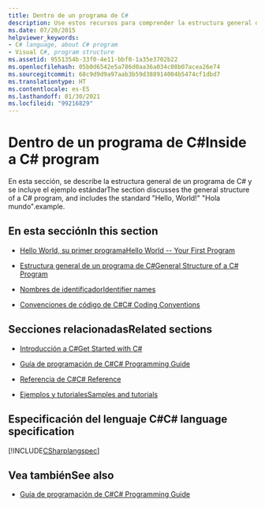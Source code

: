 ```yaml
---
title: Dentro de un programa de C#
description: Use estos recursos para comprender la estructura general de un programa en C#, incluido el ejemplo estándar "Hola mundo".
ms.date: 07/20/2015
helpviewer_keywords:
- C# language, about C# program
- Visual C#, program structure
ms.assetid: 9551354b-33f0-4e11-bbf0-1a35e3702b22
ms.openlocfilehash: 05b0d6542e5a786d0aa36a034c08b07acea26e74
ms.sourcegitcommit: 68c9d9d9a97aab3b59d388914004b5474cf1dbd7
ms.translationtype: HT
ms.contentlocale: es-ES
ms.lasthandoff: 01/30/2021
ms.locfileid: "99216829"
---
```

# <a name="inside-a-c-program"></a><span data-ttu-id="1e6b5-103">Dentro de un programa de C#</span><span class="sxs-lookup"><span data-stu-id="1e6b5-103">Inside a C# program</span></span>

<span data-ttu-id="1e6b5-104">En esta sección, se describe la estructura general de un programa de C# y se incluye el ejemplo estándar</span><span class="sxs-lookup"><span data-stu-id="1e6b5-104">The section discusses the general structure of a C# program, and includes the standard "Hello, World!"</span></span> <span data-ttu-id="1e6b5-105">"Hola mundo".</span><span class="sxs-lookup"><span data-stu-id="1e6b5-105">example.</span></span>

## <a name="in-this-section"></a><span data-ttu-id="1e6b5-106">En esta sección</span><span class="sxs-lookup"><span data-stu-id="1e6b5-106">In this section</span></span>

- [<span data-ttu-id="1e6b5-107">Hello World, su primer programa</span><span class="sxs-lookup"><span data-stu-id="1e6b5-107">Hello World -- Your First Program</span></span>](hello-world-your-first-program.md)

- [<span data-ttu-id="1e6b5-108">Estructura general de un programa de C#</span><span class="sxs-lookup"><span data-stu-id="1e6b5-108">General Structure of a C# Program</span></span>](general-structure-of-a-csharp-program.md)

- [<span data-ttu-id="1e6b5-109">Nombres de identificador</span><span class="sxs-lookup"><span data-stu-id="1e6b5-109">Identifier names</span></span>](identifier-names.md)

- [<span data-ttu-id="1e6b5-110">Convenciones de código de C#</span><span class="sxs-lookup"><span data-stu-id="1e6b5-110">C# Coding Conventions</span></span>](coding-conventions.md)

## <a name="related-sections"></a><span data-ttu-id="1e6b5-111">Secciones relacionadas</span><span class="sxs-lookup"><span data-stu-id="1e6b5-111">Related sections</span></span>

- [<span data-ttu-id="1e6b5-112">Introducción a C#</span><span class="sxs-lookup"><span data-stu-id="1e6b5-112">Get Started with C#</span></span>](../../tour-of-csharp/index.md)

- [<span data-ttu-id="1e6b5-113">Guía de programación de C#</span><span class="sxs-lookup"><span data-stu-id="1e6b5-113">C# Programming Guide</span></span>](../index.md)

- [<span data-ttu-id="1e6b5-114">Referencia de C#</span><span class="sxs-lookup"><span data-stu-id="1e6b5-114">C# Reference</span></span>](../../language-reference/index.md)

- [<span data-ttu-id="1e6b5-115">Ejemplos y tutoriales</span><span class="sxs-lookup"><span data-stu-id="1e6b5-115">Samples and tutorials</span></span>](../../../samples-and-tutorials/index.md)

## <a name="c-language-specification"></a><span data-ttu-id="1e6b5-116">Especificación del lenguaje C#</span><span class="sxs-lookup"><span data-stu-id="1e6b5-116">C# language specification</span></span>

[!INCLUDE[CSharplangspec](~/includes/csharplangspec-md.md)]

## <a name="see-also"></a><span data-ttu-id="1e6b5-117">Vea también</span><span class="sxs-lookup"><span data-stu-id="1e6b5-117">See also</span></span>

- [<span data-ttu-id="1e6b5-118">Guía de programación de C#</span><span class="sxs-lookup"><span data-stu-id="1e6b5-118">C# Programming Guide</span></span>](../index.md)

